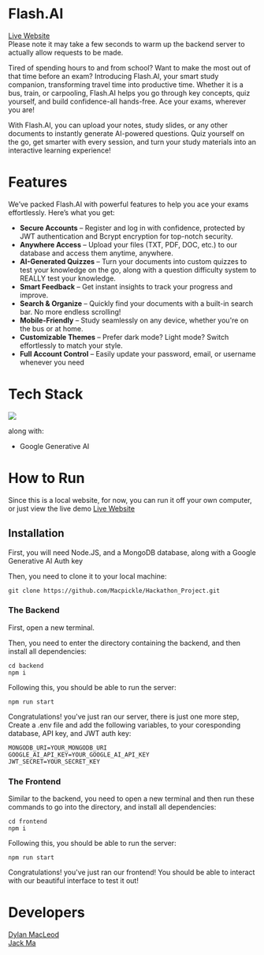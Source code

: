 
# Flash.AI
[Live Website](https://flash-ai-eight.vercel.app/) \
Please note it may take a few seconds to warm up the backend server to actually allow requests to be made. 
 
Tired of spending hours to and from school? Want to make the most out of that time before an exam? Introducing Flash.AI, your smart study companion, transforming travel time into productive time. Whether it is a bus, train, or carpooling, Flash.AI helps you go through key concepts, quiz yourself, and build confidence-all hands-free. Ace your exams, wherever you are!

With Flash.AI, you can upload your notes, study slides, or any other documents to instantly generate AI-powered questions. Quiz yourself on the go, get smarter with every session, and turn your study materials into an interactive learning experience!

# Features
We’ve packed Flash.AI with powerful features to help you ace your exams effortlessly. Here’s what you get:

- **Secure Accounts** – Register and log in with confidence, protected by JWT authentication and Bcrypt encryption for top-notch security.
- **Anywhere Access** – Upload your files (TXT, PDF, DOC, etc.) to our database and access them anytime, anywhere.
- **AI-Generated Quizzes** – Turn your documents into custom quizzes to test your knowledge on the go, along with a question difficulty system to REALLY test your knowledge.
- **Smart Feedback** – Get instant insights to track your progress and improve.
- **Search & Organize** – Quickly find your documents with a built-in search bar. No more endless scrolling!
- **Mobile-Friendly** – Study seamlessly on any device, whether you're on the bus or at home.
- **Customizable Themes** – Prefer dark mode? Light mode? Switch effortlessly to match your style.
- **Full Account Control** – Easily update your password, email, or username whenever you need

# Tech Stack
[![](https://skillicons.dev/icons?i=react,js,html,css,nodejs,mongodb,bootstrap)](https://skillicons.dev)

along with:
- Google Generative AI

# How to Run
Since this is a local website, for now, you can run it off your own computer, or just view the live demo
[Live Website](https://flash-ai-eight.vercel.app/) 

## Installation
First, you will need Node.JS, and a MongoDB database, along with a Google Generative AI Auth key

Then, you need to clone it to your local machine:
```
git clone https://github.com/Macpickle/Hackathon_Project.git
```

### The Backend
First, open a new terminal. 

Then, you need to enter the directory containing the backend, and then install all dependencies:
```
cd backend
npm i
```

Following this, you should be able to run the server:
```
npm run start
```

Congratulations! you've just ran our server, there is just one more step, Create a .env file and add the following variables, to your coresponding database, API key, and JWT auth key:
```
MONGODB_URI=YOUR_MONGODB_URI
GOOGLE_AI_API_KEY=YOUR_GOOGLE_AI_API_KEY
JWT_SECRET=YOUR_SECRET_KEY
```

### The Frontend
Similar to the backend, you need to open a new terminal and then run these commands to go into the directory, and install all dependencies:
```
cd frontend
npm i
```

Following this, you should be able to run the server:
```
npm run start
```

Congratulations! you've just ran our frontend! You should be able to interact with our beautiful interface to test it out!

# Developers
[Dylan MacLeod](https://github.com/macpickle) \
[Jack Ma](https://github.com/RZ3M)
